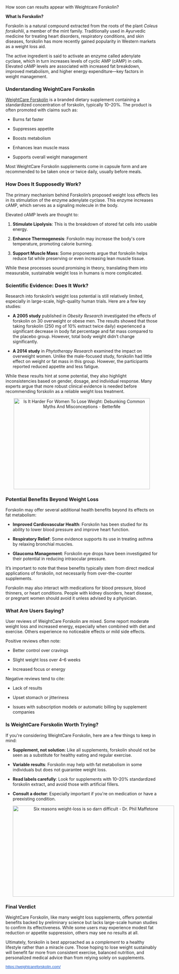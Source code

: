 How soon can results appear with Weightcare Forskolin?

<p><strong data-end="711" data-start="689">What Is Forskolin?</strong></p>
<p>Forskolin is a natural compound extracted from the roots of the plant <em data-end="802" data-start="783">Coleus forskohlii</em>, a member of the mint family. Traditionally used in Ayurvedic medicine for treating heart disorders, respiratory conditions, and skin diseases, forskolin has more recently gained popularity in Western markets as a weight loss aid.</p>
<p class="" data-end="1325" data-start="1035">The active ingredient is said to activate an enzyme called adenylate cyclase, which in turn increases levels of cyclic AMP (cAMP) in cells. Elevated cAMP levels are associated with increased fat breakdown, improved metabolism, and higher energy expenditure&mdash;key factors in weight management.</p>
<h3 class="" data-end="1369" data-start="1327"><strong data-end="1369" data-start="1331">Understanding WeightCare Forskolin</strong></h3>
<p class="" data-end="1546" data-start="1371"><a href="https://weightcareforskolin.com/">WeightCare Forskolin</a> is a branded dietary supplement containing a standardized concentration of forskolin, typically 10&ndash;20%. The product is often promoted with claims such as:</p>
<ul data-end="1673" data-start="1548">
<li class="" data-end="1566" data-start="1548">
<p class="" data-end="1566" data-start="1550">Burns fat faster</p>
</li>
<li class="" data-end="1588" data-start="1567">
<p class="" data-end="1588" data-start="1569">Suppresses appetite</p>
</li>
<li class="" data-end="1608" data-start="1589">
<p class="" data-end="1608" data-start="1591">Boosts metabolism</p>
</li>
<li class="" data-end="1636" data-start="1609">
<p class="" data-end="1636" data-start="1611">Enhances lean muscle mass</p>
</li>
<li class="" data-end="1673" data-start="1637">
<p class="" data-end="1673" data-start="1639">Supports overall weight management</p>
</li>
</ul>
<p class="" data-end="1808" data-start="1675">Most WeightCare Forskolin supplements come in capsule form and are recommended to be taken once or twice daily, usually before meals.</p>
<h3 class="" data-end="1846" data-start="1810"><strong data-end="1846" data-start="1814">How Does It Supposedly Work?</strong></h3>
<p class="" data-end="2052" data-start="1848">The primary mechanism behind Forskolin&rsquo;s proposed weight loss effects lies in its stimulation of the enzyme adenylate cyclase. This enzyme increases cAMP, which serves as a signaling molecule in the body.</p>
<p class="" data-end="2090" data-start="2054">Elevated cAMP levels are thought to:</p>
<ol data-end="2428" data-start="2092">
<li class="" data-end="2181" data-start="2092">
<p class="" data-end="2181" data-start="2095"><strong data-end="2118" data-start="2095">Stimulate Lipolysis</strong>: This is the breakdown of stored fat cells into usable energy.</p>
</li>
<li class="" data-end="2290" data-start="2182">
<p class="" data-end="2290" data-start="2185"><strong data-end="2210" data-start="2185">Enhance Thermogenesis</strong>: Forskolin may increase the body's core temperature, promoting calorie burning.</p>
</li>
<li class="" data-end="2428" data-start="2291">
<p class="" data-end="2428" data-start="2294"><strong data-end="2317" data-start="2294">Support Muscle Mass</strong>: Some proponents argue that forskolin helps reduce fat while preserving or even increasing lean muscle tissue.</p>
</li>
</ol>
<p class="" data-end="2567" data-start="2430">While these processes sound promising in theory, translating them into measurable, sustainable weight loss in humans is more complicated.</p>
<h3 class="" data-end="2611" data-start="2569"><strong data-end="2611" data-start="2573">Scientific Evidence: Does It Work?</strong></h3>
<p class="" data-end="2771" data-start="2613">Research into forskolin&rsquo;s weight loss potential is still relatively limited, especially in large-scale, high-quality human trials. Here are a few key studies:</p>
<ul data-end="3389" data-start="2773">
<li class="" data-end="3133" data-start="2773">
<p class="" data-end="3133" data-start="2775"><strong data-end="2791" data-start="2775">A 2005 study</strong> published in <em data-end="2823" data-start="2805">Obesity Research</em> investigated the effects of forskolin on 30 overweight or obese men. The results showed that those taking forskolin (250 mg of 10% extract twice daily) experienced a significant decrease in body fat percentage and fat mass compared to the placebo group. However, total body weight didn&rsquo;t change significantly.</p>
</li>
<li class="" data-end="3389" data-start="3137">
<p class="" data-end="3389" data-start="3139"><strong data-end="3155" data-start="3139">A 2014 study</strong> in <em data-end="3182" data-start="3159">Phytotherapy Research</em> examined the impact on overweight women. Unlike the male-focused study, forskolin had little effect on weight or fat mass in this group. However, the participants reported reduced appetite and less fatigue.</p>
</li>
</ul>
<p class="" data-end="3651" data-start="3391">While these results hint at some potential, they also highlight inconsistencies based on gender, dosage, and individual response. Many experts argue that more robust clinical evidence is needed before recommending forskolin as a reliable weight loss treatment.</p>
<p class="" style="text-align: center;" data-end="3651" data-start="3391"><img class="sFlh5c FyHeAf iPVvYb" style="height: 300px; margin: 0px; max-width: 1000px; width: 450px;" src="https://betterme.world/articles/wp-content/uploads/2021/04/shutterstock_1703499952.jpg" alt="Is It Harder For Women To Lose Weight: Debunking Common Myths And  Misconceptions - BetterMe" /> </p>
<h3 class="" data-end="3698" data-start="3653"><strong data-end="3698" data-start="3657">Potential Benefits Beyond Weight Loss</strong></h3>
<p class="" data-end="3792" data-start="3700">Forskolin may offer several additional health benefits beyond its effects on fat metabolism:</p>
<ul data-end="4160" data-start="3794">
<li class="" data-end="3926" data-start="3794">
<p class="" data-end="3926" data-start="3796"><strong data-end="3830" data-start="3796">Improved Cardiovascular Health</strong>: Forskolin has been studied for its ability to lower blood pressure and improve heart function.</p>
</li>
<li class="" data-end="4033" data-start="3927">
<p class="" data-end="4033" data-start="3929"><strong data-end="3951" data-start="3929">Respiratory Relief</strong>: Some evidence supports its use in treating asthma by relaxing bronchial muscles.</p>
</li>
<li class="" data-end="4157" data-start="4034">
<p class="" data-end="4157" data-start="4036"><strong data-end="4059" data-start="4036">Glaucoma Management</strong>: Forskolin eye drops have been investigated for their potential in reducing intraocular pressure.</p>
</li>
</ul>
<p class="" data-end="4316" data-start="4161">It&rsquo;s important to note that these benefits typically stem from direct medical applications of forskolin, not necessarily from over-the-counter supplements.</p>
<p class="" data-end="4864" data-start="4653">Forskolin may also interact with medications for blood pressure, blood thinners, or heart conditions. People with kidney disorders, heart disease, or pregnant women should avoid it unless advised by a physician.</p>
<h3 class="" data-end="4896" data-start="4866"><strong data-end="4896" data-start="4870">What Are Users Saying?</strong></h3>
<p class="" data-end="5111" data-start="4898">User reviews of WeightCare Forskolin are mixed. Some report moderate weight loss and increased energy, especially when combined with diet and exercise. Others experience no noticeable effects or mild side effects.</p>
<p class="" data-end="5141" data-start="5113">Positive reviews often note:</p>
<ul data-end="5237" data-start="5143">
<li class="" data-end="5173" data-start="5143">
<p class="" data-end="5173" data-start="5145">Better control over cravings</p>
</li>
<li class="" data-end="5209" data-start="5174">
<p class="" data-end="5209" data-start="5176">Slight weight loss over 4&ndash;6 weeks</p>
</li>
<li class="" data-end="5237" data-start="5210">
<p class="" data-end="5237" data-start="5212">Increased focus or energy</p>
</li>
</ul>
<p class="" data-end="5269" data-start="5239">Negative reviews tend to cite:</p>
<ul data-end="5398" data-start="5271">
<li class="" data-end="5288" data-start="5271">
<p class="" data-end="5288" data-start="5273">Lack of results</p>
</li>
<li class="" data-end="5319" data-start="5289">
<p class="" data-end="5319" data-start="5291">Upset stomach or jitteriness</p>
</li>
<li class="" data-end="5398" data-start="5320">
<p class="" data-end="5398" data-start="5322">Issues with subscription models or automatic billing by supplement companies</p>
</li>
</ul>
<h3 class="" data-end="5445" data-start="5400"><strong data-end="5445" data-start="5404">Is WeightCare Forskolin Worth Trying?</strong></h3>
<p class="" data-end="5529" data-start="5447">If you're considering WeightCare Forskolin, here are a few things to keep in mind:</p>
<ul style="text-align: left;" data-end="6026" data-start="5531">
<li class="" data-end="5670" data-start="5531">
<p class="" data-end="5670" data-start="5533"><strong data-end="5561" data-start="5533">Supplement, not solution</strong>: Like all supplements, forskolin should not be seen as a substitute for healthy eating and regular exercise.</p>
</li>
<li class="" data-end="5789" data-start="5671">
<p class="" data-end="5789" data-start="5673"><strong data-end="5693" data-start="5673">Variable results</strong>: Forskolin may help with fat metabolism in some individuals but does not guarantee weight loss.</p>
</li>
<li class="" data-end="5924" data-start="5790">
<p class="" data-end="5924" data-start="5792"><strong data-end="5817" data-start="5792">Read labels carefully</strong>: Look for supplements with 10&ndash;20% standardized forskolin extract, and avoid those with artificial fillers.</p>
</li>
<li class="" data-end="6026" data-start="5925">
<p class="" data-end="6026" data-start="5927"><strong data-end="5947" data-start="5927">Consult a doctor</strong>: Especially important if you're on medication or have a preexisting condition.</p>
<p class="" style="text-align: center;" data-end="6026" data-start="5927"><img class="sFlh5c FyHeAf iPVvYb" style="height: 300px; margin: 0px; max-width: 800px; width: 533px;" src="https://philmaffetone.com/wp-content/uploads/2020/01/girl-losing-weight.jpg" alt="Six reasons weight-loss is so darn difficult - Dr. Phil Maffetone" /> </p>
</li>
</ul>
<h3 class="" data-end="6049" data-start="6028"><strong data-end="6049" data-start="6032">Final Verdict</strong></h3>
<p class="" data-end="6341" data-start="6051">WeightCare Forskolin, like many weight loss supplements, offers potential benefits backed by preliminary science but lacks large-scale human studies to confirm its effectiveness. While some users may experience modest fat reduction or appetite suppression, others may see no results at all.</p>
<p class="" data-end="6633" data-start="6343">Ultimately, forskolin is best approached as a <em data-end="6401" data-start="6389">complement</em> to a healthy lifestyle rather than a miracle cure. Those hoping to lose weight sustainably will benefit far more from consistent exercise, balanced nutrition, and personalized medical advice than from relying solely on supplements.</p>
<p class="" data-end="6633" data-start="6343"><a style="-webkit-text-stroke-width: 0px; background-color: white; color: #1155cc; font-family: Arial, Helvetica, sans-serif; font-size: small; font-style: normal; font-variant-caps: normal; font-variant-ligatures: normal; font-weight: 400; letter-spacing: normal; orphans: 2; text-align: start; text-indent: 0px; text-transform: none; white-space: normal; widows: 2; word-spacing: 0px;" href="https://weightcareforskolin.com/" target="_blank" data-saferedirecturl="https://www.google.com/url?q=https://weightcareforskolin.com/&amp;source=gmail&amp;ust=1745985309610000&amp;usg=AOvVaw0fNGVmmkx5KVyn6AEb5nwf">https://weightcareforskolin.<wbr />com/</a></p>
